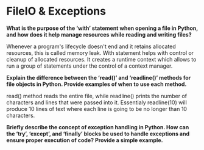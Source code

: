 # FileIO & Exceptions

**What is the purpose of the ‘with’ statement when opening a file in Python, and how does it help manage resources while reading and writing files?**

Whenever a program's lifecycle doesn't end and it retains allocated resources, this is called memory leak. With statement helps with control or cleanup of allocated resources.
It creates a runtime context which allows to run a group of statements under the control of a context manager. 


**Explain the difference between the ‘read()’ and ‘readline()’ methods for file objects in Python. Provide examples of when to use each method.**


read() method reads the entire file, while readline() prints the number of characters and lines that were passed into it. Essentialy readline(10) will produce 10 lines of text where each line is going to be no longer than 10 characters. 


**Briefly describe the concept of exception handling in Python. How can the ‘try’, ‘except’, and ‘finally’ blocks be used to handle exceptions and ensure proper execution of code? 
Provide a simple example.**


